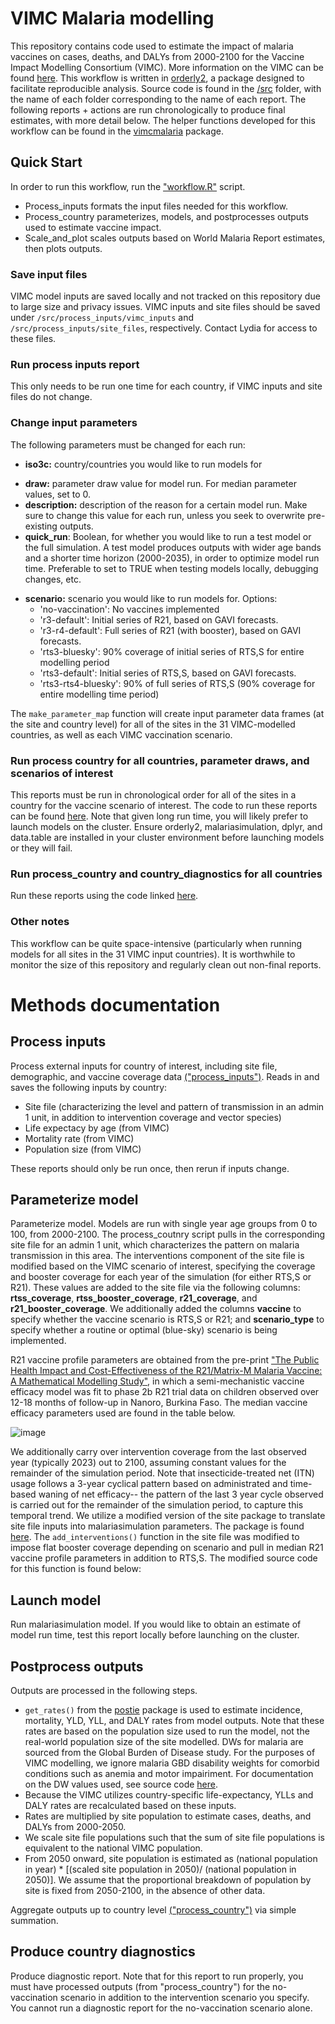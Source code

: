 # VIMC Malaria modelling
This repository contains code used to estimate the impact of malaria vaccines on cases, deaths, and DALYs from 2000-2100 for the Vaccine Impact Modelling Consortium (VIMC). More information on the VIMC can be found [here](https://www.vaccineimpact.org/). This workflow is written in [orderly2](https://mrc-ide.github.io/orderly2/), a package designed to facilitate reproducible analysis. Source code is found in the [/src](https://github.com/mrc-ide/VIMC_malaria/tree/main/src) folder, with the name of each folder corresponding to the name of each report. The following reports + actions are run chronologically to produce final estimates, with more detail below. 
The helper functions developed for this workflow can be found in the [vimcmalaria](https://github.com/mrc-ide/vimcmalaria) package.

##  Quick Start
In order to run this workflow, run the ["workflow.R"](https://github.com/mrc-ide/VIMC_malaria/blob/main/VIMC_workflow.R) script. 
- Process_inputs formats the input files needed for this workflow.
- Process_country parameterizes, models, and postprocesses outputs used to estimate vaccine impact.
- Scale_and_plot scales outputs based on World Malaria Report estimates, then plots outputs.

### Save input files
VIMC model inputs are saved locally and not tracked on this repository due to large size and privacy issues. VIMC inputs and site files should be saved under `/src/process_inputs/vimc_inputs` and `/src/process_inputs/site_files`, respectively. Contact Lydia for access to these files.

### Run process inputs report
This only needs to be run one time for each country, if VIMC inputs and site files do not change.

###  Change input parameters
The following parameters must be changed for each run:
* **iso3c:** country/countries you would like to run models for
- **draw:** parameter draw value for model run. For median parameter values, set to 0.
- **description:** description of the reason for a certain model run. Make sure to change this value for each run, unless you seek to overwrite pre-existing outputs.
- **quick_run**: Boolean, for whether you would like to run a test model or the full simulation. A test model produces outputs with wider age bands and a shorter time horizon (2000-2035), in order to optimize model run time. Preferable to set to TRUE when testing models locally, debugging changes, etc.
* **scenario:** scenario you would like to run models for. Options:
    * 'no-vaccination': No vaccines implemented
    * 'r3-default': Initial series of R21, based on GAVI forecasts.
    * 'r3-r4-default': Full series of R21 (with booster), based on GAVI forecasts.
    * 'rts3-bluesky': 90% coverage of initial series of RTS,S for entire modelling period
    * 'rts3-default': Initial series of RTS,S, based on GAVI forecasts.
    * 'rts3-rts4-bluesky': 90% of full series of RTS,S (90% coverage for entire modelling time period)
      
The `make_parameter_map` function will create input parameter data frames (at the site and country level) for all of the sites in the 31 VIMC-modelled countries, as well as each VIMC vaccination scenario. 



### Run process country for all countries, parameter draws, and scenarios of interest
This reports must be run in chronological order for all of the sites in a country for the vaccine scenario of interest. The code to run these reports can be found [here](https://github.com/mrc-ide/VIMC_malaria/blob/main/VIMC_workflow.R#L71-L78). 
Note that given long run time, you will likely prefer to launch models on the cluster. Ensure orderly2, malariasimulation, dplyr, and data.table are installed in your cluster environment before launching models or they will fail.

### Run process_country and country_diagnostics for all countries
Run these reports using the code linked [here](https://github.com/mrc-ide/VIMC_malaria/blob/main/VIMC_workflow.R#L93-L104). 

### Other notes
This workflow can be quite space-intensive (particularly when running models for all sites in the 31 VIMC input countries). It is worthwhile to monitor the size of this repository and regularly clean out non-final reports. 

# Methods documentation
##  Process inputs
Process external inputs for country of interest, including site file, demographic, and vaccine coverage data [("process_inputs")](https://github.com/mrc-ide/VIMC_malaria/blob/main/src/process_inputs/orderly.R). Reads in and saves the following inputs by country:
- Site file (characterizing the level and pattern of transmission in an admin 1 unit, in addition to intervention coverage and vector species)
- Life expectacy by age (from VIMC)
- Mortality rate (from VIMC)
- Population size (from VIMC)

These reports should only be run once, then rerun if inputs change.

## Parameterize model
Parameterize model. Models are run with single year age groups from 0 to 100, from 2000-2100. 
The process_coutnry script pulls in the corresponding site file for an admin 1 unit, which characterizes the pattern on malaria transmission in this area. The interventions component of the site file is modified based on the VIMC scenario of interest, specifying the coverage and booster coverage for each year of the simulation (for either RTS,S or R21). These values are added to the site file via the following columns: **rtss_coverage**, **rtss_booster_coverage**, **r21_coverage**, and **r21_booster_coverage**. We additionally added the columns **vaccine** to specify whether the vaccine scenario is RTS,S or R21; and **scenario_type** to specify whether a routine or optimal (blue-sky) scenario is being implemented. 

R21 vaccine profile parameters are obtained from the pre-print ["The Public Health Impact and Cost-Effectiveness of the R21/Matrix-M Malaria Vaccine: A Mathematical Modelling Study"](https://papers.ssrn.com/sol3/papers.cfm?abstract_id=4597985), in which a semi-mechanistic vaccine efficacy model was fit to phase 2b R21 trial data on children observed over 12-18 months of follow-up in Nanoro, Burkina Faso. The median vaccine efficacy parameters used are found in the table below.

![image](https://github.com/mrc-ide/VIMC_malaria/assets/55333260/f5935495-0bf0-48f1-a68c-d5962c2fae7b)

We additionally carry over intervention coverage from the last observed year (typically 2023) out to 2100, assuming constant values for the remainder of the simulation period. Note that insecticide-treated net (ITN) usage follows a 3-year cyclical pattern based on administrated and time-based waning of net efficacy-- the pattern of the last 3 year cycle observed is carried out for the remainder of the simulation period, to capture this temporal trend. 
We utilize a modified version of the site package to translate site file inputs into malariasimulation parameters. The package is found [here](https://github.com/mrc-ide/site_vimc). The `add_interventions()` function in the site file was modified to impose flat booster coverage depending on scenario and pull in median R21 vaccine profile parameters in addition to RTS,S. The modified source code for this function is found below: 

## Launch model
Run malariasimulation model. If you would like to obtain an estimate of model run time, test this report locally before launching on the cluster.

## Postprocess outputs 
Outputs are processed in the following steps.

* `get_rates()` from the [postie](https://github.com/mrc-ide/postie) package is used to estimate incidence, mortality, YLD, YLL, and DALY rates from model outputs. Note that these rates are based on the population size used to run the model, not the real-world population size of the site modelled. DWs for malaria are sourced from the Global Burden of Disease study. For the purposes of VIMC modelling, we ignore malaria GBD disability weights for comorbid conditions such as anemia and motor impairiment. For documentation on the DW values used, see source code [here](https://github.com/mrc-ide/postie/blob/dalys/R/epi.R#L36-L85).
* Because the VIMC utilizes country-specific life-expectancy, YLLs and DALY rates are recalculated based on these inputs.
* Rates are multiplied by site population to estimate cases, deaths, and DALYs from 2000-2050.
* We scale site file populations such that the sum of site file populations is equivalent to the national VIMC population.
* From 2050 onward, site population is estimated as (national population in year) * [(scaled site population in 2050)/ (national population in 2050)]. We assume that the proportional breakdown of population by site is fixed from 2050-2100, in the absence of other data.

Aggregate outputs up to country level [("process_country")](https://github.com/mrc-ide/VIMC_malaria/blob/main/src/process_country/orderly.R) via simple summation.

## Produce country diagnostics
Produce diagnostic report. Note that for this report to run properly, you must have processed outputs (from "process_country") for the no-vaccination scenario in addition to the intervention scenario you specify. You cannot run a diagnostic report for the no-vaccination scenario alone.
